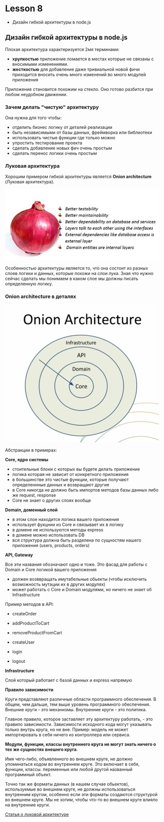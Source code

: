 # Lesson 8

- Дизайн гибкой архитектуры в node.js
 
## Дизайн гибкой архитектуры в node.js 

Плохая архитектура характеризуется 2мя терминами: 
- **хрупкостью**  приложение ломается в местах которые не связаны с вносимыми изменениями.
- **жесткостью** для добавление даже тривиальной новой фичи приходится вносить очень много изменений во много модулей приложения

Приложение становится похожим на стекло. Оно готово разбится при любом неудобном движении.
 
### Зачем делать "чистую" архитектуру

Она нужна для того чтобы:

 - отделить бизнес логику от деталей реализации
 - быть независимыми от базы данных, фреймворка или библиотеки
 - использовать чистые функции где только можно
 - упростить тестирование проекта
 - сделать добавление новых фич очень простым
 - сделать перенос логики очень простым


### Луковая архитектура

Хорошим примером гибкой архитектуры является **Onion architecture** (Луковая архитектура). 

<img src="./images/onion.jpg" />

Особенностью архитектуры является то, что она состоит из разных слоев логики и данных, которые похожи на слои лука.
Зная что нужно сейчас сделать мы понимаем в каком слое мы должны писать определенную логику.


### Onion architecture в деталях

<img src="./images/onion-architecture.png" />

Абстракции в примерах:

**Core, ядро системы**

- стоительные блоки с которых вы будете делать приложение
- логика которая не зависит от конкретного приложения
- в большинстве это чистые функции, которые получают определеннные данных и возвращают другие
- в Core никогда не должно быть импортов методов базы данных либо же request, response   
- Core не знает о других слоях вообще

**Domain, доменный слой**
- в этом слое находится логика вашего приложения
- использует фукцнии из Сore и связывает их в логику
- в домене не иcпользуются методы express
- в домене можно использовать DB
- вся структура должна быть разделена по сущностям нашего приложения (users, products, orders) 
 
**API, Gateway**

Все эти названия обозначают одно и тоже. Это фасад для работы с Domain и Core логикой вашего приложения

- должен возввращать имутабельные обьекты (чтобы исключить возможность мутации их в других модулях)
- может работать с Core и Domain модулями, но ничего не знает об Infrastructure

Пример методов в API:

* createOrder
* addProductToCart
* removeProductFromCart

* createUser
* login
* logout


**Infrastructure**

Слой который работает с базой данных и express напрямую


**Правило зависимости**

Круги представляют различные области программного обеспечения. В общем, чем дальше, тем выше уровень программного обеспечения. Внешние круги - это механизмы. Внутренние круги - это политика.

Главное правило, которое заставляет эту архитектуру работать, - это правило зависимости. Зависимости исходного кода могут указывать только внутрь круга, но не вне. 
Пример: модель не может импортировать в себя ничего из контроллера или сервиса.

**Модули, функции, классы внутреннего круга не могут знать ничего о тех же сущностях внешнго круга**. 

Имя чего-либо, объявленного во внешнем круге, не должно упоминаться кодом во внутреннем круге. Это включает в себя, функции, классы. переменные или любой другой названный программный объект.

Точно так же форматы данных (в нашем случае обьектов), используемые во внешнем круге, не должны использоваться внутренним кругом, особенно если эти форматы создаются структурой во внешнем круге.
Мы не хотим, чтобы что-то во внешнем круге влияло на внутренние круги.


[Статья о луковой архитектуре](https://blog.cleancoder.com/uncle-bob/2012/08/13/the-clean-architecture.html)

